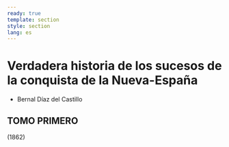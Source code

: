 ```yaml
---
ready: true
template: section
style: section
lang: es
---
```


# Verdadera historia de los sucesos de la conquista de la Nueva-España

- Bernal Díaz del Castillo

## TOMO PRIMERO

(1862)
